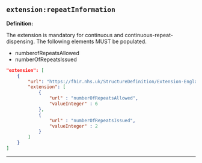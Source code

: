 ## `extension:repeatInformation`

<b>Definition:</b><br>

The extension is mandatory for continuous and continuous-repeat-dispensing. The following elements MUST be populated.

- numberofRepeatsAllowed
- numberOfRepeatsIssued

```json
"extension": [
    {
        "url": "https://fhir.nhs.uk/StructureDefinition/Extension-England-EPSRepeatInformation",
        "extension": [
            {
                "url" : "numberOfRepeatsAllowed",
                "valueInteger" : 6
            },
            {
                "url" : "numberOfRepeatsIssued",
                "valueInteger" : 2
            }
        ]
    }
]
```

---